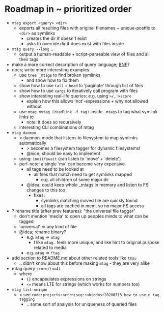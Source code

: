 # Roadmap in ~ prioritized order

* `mtag export <query> <dir>`
  * exports all resulting files with original filenames + unique-postfix to `<dir>`
    as symlinks
    * creates the dir if doesn't exist
    * asks to override dir if does exist with files inside
* `mtag query --long` ..
  * output a human-readable + script-parseable view of files and all their tags
* make a more correct description of query language; [BNF](https://en.wikipedia.org/wiki/Backus%E2%80%93Naur_form)? 
* docs; write more interesting examples
  * use `tree _mtags` to find broken symlinks
    * and show how to fix them
  * show how to use `tail` + `head` to 'paginate' through list of files
  * show how to use `xargs` to iteratively call program with files
  * show interesting real-life queries; e.g. using `>/,!>score`
    * explain how this allows 'not'-expressions + why not allowed without
  * use `mtag mytag (readlink -f tag)` inside `_mtags` to tag what symlink links to
    * note: it does so recursively
  * interesting CLI combinations of mtag
* `mtag daemon`
  * < daemon-mode that listens to filesystem to map symlinks automatically
    * \> becomes a filesystem tagger for dynamic filesystems!
    * @nice; should be easy to implement
  * using: `inotifywait` (can listen to 'move' + 'delete')
  * perf-note: a single 'mv' can become very expensive
    * all tags need to be looked at
      * all files that match need to get symlinks mapped
        * e.g. all children of some major dir
    * @idea; could keep whole _mtags in memory and listen to FS changes to this too
      * fixes:
        * symlinks matching moved file are quickly found
        * all tags are cached in mem, so no major FS access 
* ? rename title (after prev features): "the universal file tagger"
  * don't mention 'media' to open up peoples minds to what can be tagged
  * 'universal' => any kind of file
  * @idea; rename binary?
    * e.g. `mtag` => `utag` 
      * I like `mtag`.. feels more unique, and like hint to original purpose
        related to media
    * e.g. `mtag` => `ftag` 
* add section to README.md about other related tools like `tmsu`
  * .. didn't know about this before making `mtag` - they are very alike
* mtag query `score/(<=4)`
  * where
    * `{}` encapsulates expressions on strings
    * `<=` means LTE for strings (which works for numbers too)
* `mtag list-unique`
  * < see `code:projects:art:niseq:subtodos:20200713 how to use n tag tagging`
    * .. some sort of analysis for uniqueness of queried files
